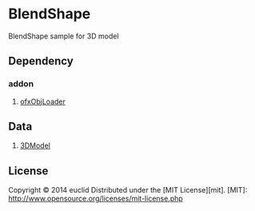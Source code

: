 BlendShape
======================
BlendShape sample for 3D model
 
Dependency
--------
### addon
1. [ofxObjLoader](https://github.com/satoruhiga/ofxObjLoader "ofxObjLoader")
 
Data
--------
1. [3DModel](http://people.csail.mit.edu/sumner/research/deftransfer/data.html "Mesh Data from 
Deformation Transfer for Triangle Meshes")
 
License
----------
Copyright &copy; 2014 euclid
Distributed under the [MIT License][mit].
[MIT]: http://www.opensource.org/licenses/mit-license.php